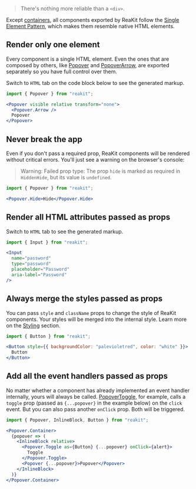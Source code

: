 > There's nothing more reliable than a `<div>`.

Except [containers](state-containers.md), all components exported by ReaKit follow the [Single Element Pattern](https://medium.freecodecamp.org/introducing-the-single-element-pattern-dfbd2c295c5d), which makes them resemble native HTML elements.

## Render only one element
Every component is a single HTML element. Even the ones that are composed by others, like [Popover](../packages/reakit/src/Popover/Popover.md) and [PopoverArrow](../packages/reakit/src/Popover/PopoverArrow.md), are exported separately so you have full control over them.

Switch to `HTML` tab on the code block below to see the generated markup.
```jsx
import { Popover } from "reakit";

<Popover visible relative transform="none">
  <Popover.Arrow />
  Popover
</Popover>
```

## Never break the app

Even if you don't pass a required prop, ReaKit components will be rendered without critical errors. You'll just see a warning on the browser's console:

> Warning: Failed prop type: The prop `hide` is marked as required in `HiddenHide`, but its value is `undefined`.

```jsx
import { Popover } from "reakit";

<Popover.Hide>Hide</Popover.Hide>
```

## Render all HTML attributes passed as props

Switch to `HTML` tab to see the generated markup.

```jsx
import { Input } from "reakit";

<Input 
  name="password"
  type="password" 
  placeholder="Password" 
  aria-label="Password" 
/>
```

## Always merge the styles passed as props

You can pass `style` and `className` props to change the style of ReaKit components. Your styles will be merged into the internal style. Learn more on the [Styling](styling.md) section.

```jsx
import { Button } from "reakit";

<Button style={{ backgroundColor: "palevioletred", color: "white" }}>
  Button
</Button>
```

## Add all the event handlers passed as props

No matter whether a component has already implemented an event handler internally, yours will always be called. [PopoverToggle](../packages/reakit/src/Popover/PopoverToggle.md), for example, calls a `toggle` prop (passed as `{...popover}` in the example below) on the `click` event. But you can also pass another `onClick` prop. Both will be triggered.

```jsx
import { Popover, InlineBlock, Button } from "reakit";

<Popover.Container>
  {popover => (
    <InlineBlock relative>
      <Popover.Toggle as={Button} {...popover} onClick={alert}>
        Toggle
      </Popover.Toggle>
      <Popover {...popover}>Popover</Popover>
    </InlineBlock>
  )}
</Popover.Container>
```
